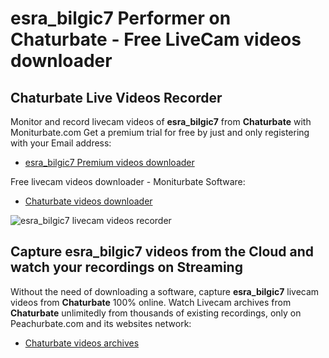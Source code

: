 # esra_bilgic7 Performer on Chaturbate - Free LiveCam videos downloader

## Chaturbate Live Videos Recorder

Monitor and record livecam videos of **esra_bilgic7** from **Chaturbate** with Moniturbate.com
Get a premium trial for free by just and only registering with your Email address:
* [esra_bilgic7 Premium videos downloader](https://moniturbate.com/request-demo-licence-key.html)

Free livecam videos downloader - Moniturbate Software:
* [Chaturbate videos downloader](https://moniturbate.com/moniturbate-download-software.html)

![esra_bilgic7 livecam videos recorder](https://peachurnet.com/templates/moniturbate-software.png)


## Capture esra_bilgic7 videos from the Cloud and watch your recordings on Streaming

Without the need of downloading a software, capture **esra_bilgic7** livecam videos from **Chaturbate** 100% online.
Watch Livecam archives from **Chaturbate** unlimitedly from thousands of existing recordings, only on Peachurbate.com and its websites network:
* [Chaturbate videos archives](https://peachurnet.com/)